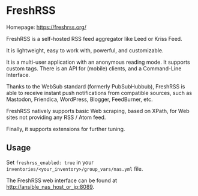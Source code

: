 
# FreshRSS

Homepage: <https://freshrss.org/>

FreshRSS is a self-hosted RSS feed aggregator like Leed or Kriss Feed.

It is lightweight, easy to work with, powerful, and customizable.

It is a multi-user application with an anonymous reading mode. It supports custom tags. There is an API for (mobile) clients, and a Command-Line Interface.

Thanks to the WebSub standard (formerly PubSubHubbub), FreshRSS is able to receive instant push notifications from compatible sources, such as Mastodon, Friendica, WordPress, Blogger, FeedBurner, etc.

FreshRSS natively supports basic Web scraping, based on XPath, for Web sites not providing any RSS / Atom feed.

Finally, it supports extensions for further tuning.

## Usage

Set `freshrss_enabled: true` in your `inventories/<your_inventory>/group_vars/nas.yml` file.

The FreshRSS web interface can be found at <http://ansible_nas_host_or_ip:8089>.
